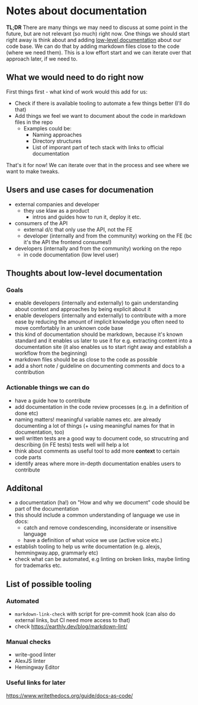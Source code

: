 # Notes about documentation

**TL;DR**
There are many things we may need to discuss at some point in the future, but are not relevant (so much) right now. One things we should start right away is think about and adding [low-level documentation](#Thoughts-about-low-level-documentation) about our code base. We can do that by adding markdown files close to the code (where we need them). This is a low effort start and we can iterate over that approach later, if we need to. 

## What we would need to do right now

First things first - what kind of work would this add for us:

- Check if there is available tooling to automate a few things better (I'll do that)
- Add things we feel we want to document about the code in markdown files in the repo
  - Examples could be: 
    - Naming approaches 
    - Directory structures
    - List of imporant part of tech stack with links to official documentation

That's it for now! We can iterate over that in the process and see where we want to make tweaks.


## Users and use cases for documenation

- external companies and developer
    - they use klaw as a product
        - intros and guides how to run it, deploy it etc.
- consumers of the API
    - external d/c that only use the API, not the FE
    - developer (internally and from the community) working on the FE (bc it's the API the frontend consumes!)
- developers (internally and from the community) working on the repo
    - in code documentation (low level user)


## Thoughts about low-level documentation

### Goals
- enable developers (internally and externally) to gain understanding about context and approaches by being explicit about it
- enable developers (internally and externally) to contribute with a more ease by reducing the amount of implicit knowledge you often need to move comfortably in an unknown code base
- this kind of documentation should be markdown, because it's known standard and it enables us later to use it for e.g. extracting content into a documentation site (it also enables us to start right away and establish a workflow from the beginning)
- markdown files should be as close to the code as possible
- add a short note / guideline on documenting comments and docs to a contribution


### Actionable things we can do
- have a guide how to contribute
- add documentation in the code review processes (e.g. in a definition of done etc)
- naming matters! meaningful variable names etc. are already documenting a lot of things (+ using meaningful names for that in documentation, too)
- well written tests are a good way to document code, so strucutring and describing (in FE tests) tests well will help a lot
- think about comments as useful tool to add more **context** to certain code parts
- identify areas where more in-depth documentation enables users to contribute


## Additonal
- a documentation (ha!) on "How and why we document" code should be part of the documentation
- this should include a common understanding of language we use in docs:
    - catch and remove condescending, inconsiderate or insensitive language
    - have a definition of what voice we use (active voice etc.)
- establish tooling to help us write documentation (e.g. alexjs, hemmingway.app, grammarly etc)
- check what can be automated, e.g linting on broken links, maybe linting for trademarks etc.


## List of possible tooling

### Automated
- `markdown-link-check` with script for pre-commit hook (can also do external links, but CI need more access to that)
- check https://earthly.dev/blog/markdown-lint/


### Manual checks
- write-good linter
- AlexJS linter
- Hemingway Editor

### Useful links for later
https://www.writethedocs.org/guide/docs-as-code/
